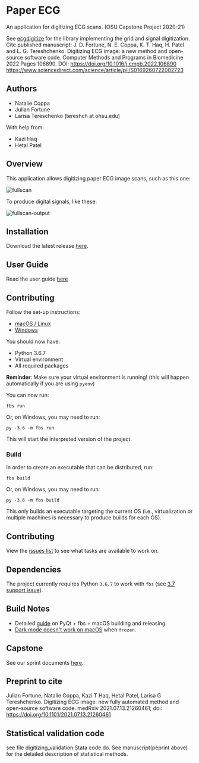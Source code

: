 # Paper ECG

An application for digitizing ECG scans. (OSU Capstone Project 2020-21)

See [ecgdigitize](https://github.com/Tereshchenkolab/ecg-digitize) for the library implementing the grid and signal digitization.
Cite published manuscript: J. D. Fortune, N. E. Coppa, K. T. Haq, H. Patel and L. G. Tereshchenko. Digitizing ECG image: a new method and open-source software code. 
Computer Methods and Programs in Biomedicine 2022 Pages 106890. DOI: https://doi.org/10.1016/j.cmpb.2022.106890 https://www.sciencedirect.com/science/article/pii/S0169260722002723


## Authors

- Natalie Coppa
- Julian Fortune
- Larisa Tereschenko (tereshch at ohsu.edu)

With help from:
- Kazi Haq
- Hetal Patel

## Overview

This application allows digitizing paper ECG image scans, such as this one:

![fullscan](https://user-images.githubusercontent.com/25210657/120732384-13bb9400-c49a-11eb-9913-5e99da0f8d53.png)

To produce digital signals, like these:

![fullscan-output](https://user-images.githubusercontent.com/25210657/120732452-3057cc00-c49a-11eb-8228-0d3f7cb31e78.png)


## Installation

Download the latest release [here](https://github.com/Tereshchenkolab/paper-ecg/releases/latest).


## User Guide

Read the user guide [here](USER-GUIDE.md)


## Contributing

Follow the set-up instructions:

- [macOS / Linux](SETUP.md)
- [Windows](SETUP-WINDOWS.md)

You should now have:

- Python 3.6.7
- Virtual environment
- All required packages

**Reminder**: Make sure your virtual environment is running! (this will happen automatically if you are using `pyenv`)

You can now run:

```
fbs run
```

Or, on Windows, you may need to run:

```
py -3.6 -m fbs run
```

This will start the interpreted version of the project.

### Build

In order to create an executable that can be distributed, run:

```
fbs build
```

Or, on Windows, you may need to run:

```
py -3.6 -m fbs build
```

This only builds an executable targeting the current OS (i.e., virtualization or multiple machines is necessary to produce builds for each OS).


## Contributing

View the [issues list](https://github.com/Tereshchenkolab/paper-ecg/issues) to see what tasks are available to work on.


## Dependencies

The project currently requires Python `3.6.7` to work with `fbs` (see [3.7 support issue](https://github.com/mherrmann/fbs/issues/61)).


## Build Notes

- Detailed [guide](https://gist.github.com/j9ac9k/1f2858ceb84d94b7643a6558967d954d) on PyQt + fbs + macOS building and releasing.
- [Dark mode doesn't work on macOS](https://github.com/pyinstaller/pyinstaller/issues/4627) when `frozen`.


## Capstone

See our sprint documents [here](scrum/README.md).

## Preprint to cite
Julian Fortune, Natalie Coppa, Kazi T Haq, Hetal Patel, Larisa G Tereshchenko. 
Digitizing ECG image: new fully automated method and open-source software code. 
medRxiv 2021.07.13.21260461; doi: https://doi.org/10.1101/2021.07.13.21260461

## Statistical validation code
see file digitizing_validation Stata code.do. See manuscript(peprint above) for the detailed description of statistical methods. 


